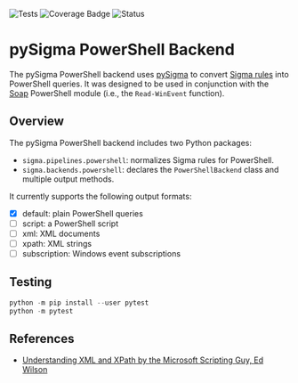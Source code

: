 ![Tests](https://github.com/cyberphor/pySigma-backend-powershell/actions/workflows/test.yml/badge.svg)
![Coverage Badge](https://img.shields.io/endpoint?url=https://gist.githubusercontent.com/cyberphor/de97a2bb83939d86f9d8f64470a61c4b/raw)
![Status](https://img.shields.io/badge/Status-pre--release-orange)
# pySigma PowerShell Backend
The pySigma PowerShell backend uses [pySigma](https://github.com/SigmaHQ/pySigma) to convert [Sigma rules](https://github.com/SigmaHQ/sigma) into PowerShell queries. It was designed to be used in conjunction with the [Soap](https://github.com/cyberphor/Soap) PowerShell module (i.e., the `Read-WinEvent` function). 

## Overview
The pySigma PowerShell backend includes two Python packages:
* `sigma.pipelines.powershell`: normalizes Sigma rules for PowerShell.
* `sigma.backends.powershell`: declares the `PowerShellBackend` class and multiple output methods.

It currently supports the following output formats:
- [x] default: plain PowerShell queries
- [ ] script: a PowerShell script
- [ ] xml: XML documents
- [ ] xpath: XML strings
- [ ] subscription: Windows event subscriptions 

## Testing
```python
python -m pip install --user pytest
python -m pytest
```

## References
* [Understanding XML and XPath by the Microsoft Scripting Guy, Ed Wilson](https://devblogs.microsoft.com/scripting/understanding-xml-and-xpath/)

